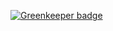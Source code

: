 
[![Greenkeeper badge](https://badges.greenkeeper.io/liqueurdetoile/webpackexample.svg)](https://greenkeeper.io/)
